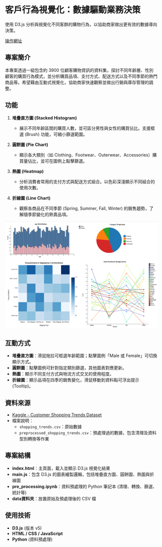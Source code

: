# 客戶⾏為視覺化：數據驅動業務決策

使用 D3.js 分析與視覺化不同客群的購物行為，以協助商家做出更有效的數據導向決策。

[操作網址](https://heyimwei.github.io/Visualization_Customer_Behavior)

## 專案簡介
本專案透過一組包含約 3900 位顧客購物資訊的資料集，探討不同年齡層、性別顧客的購買行為模式，並分析購買品項、支付方式、配送方式以及不同季節的熱門商品等。希望藉由互動式視覺化，協助商家快速觀察並做出行銷與庫存管理的調整。

## 功能
1. **堆疊直方圖 (Stacked Histogram)**
   - 展示不同年齡區間的購買人數，並可區分男性與女性的購買佔比。支援框選 (Brush) 功能，可縮小篩選範圍。

2. **圓餅圖 (Pie Chart)**
   - 顯示各大類別（如 Clothing、Footwear、Outerwear、Accessories）購買量佔比，並可在圖例上點擊篩選。

3. **熱圖 (Heatmap)**
   - 分析消費者常用的支付方式與配送方式組合。以色彩深淺顯示不同組合的使用次數。

4. **折線圖 (Line Chart)**
   - 觀察各商品在不同季節 (Spring, Summer, Fall, Winter) 的銷售趨勢，了解隨季節變化的熱賣品項。

![alt text](Screenshot.png)

## 互動方式

- **堆疊直方圖**：滑鼠拖拉可框選年齡範圍；點擊圖例「Male 或 Female」可切換顯示方式。
- **圓餅圖**：點擊圖例可針對指定類別篩選，其他圖表對應更新。
- **熱圖**：顯示不同支付方式與物流方式交叉的使用程度。
- **折線圖**：顯示品項在四季的銷售變化，滑鼠移動到資料點可浮出提示 (Tooltip)。

## 資料來源
- [Kaggle - Customer Shopping Trends Dataset](https://www.kaggle.com/datasets/iamsouravbanerjee/customer-shopping-trends-dataset)
- 檔案說明：
  - `shopping_trends.csv`：原始數據
  - `preprocessed_shopping_trends.csv`：預處理過的數據，包含清理及資料型別轉換等作業

## 專案結構

- **index.html**：主頁面，載入並顯示 D3.js 視覺化結果  
- **main.js**：包含 D3.js 的圖表繪製邏輯，包括堆疊直方圖、圓餅圖、熱圖與折線圖  
- **pre_processing.ipynb**：資料預處理的 Python 筆記本 (清理、轉換、篩選、統計等)  
- **data資料夾**：放置原始及預處理後的 CSV 檔  

## 使用技術
- **D3.js** (版本 v5)
- **HTML / CSS / JavaScript**
- **Python** (資料預處理)